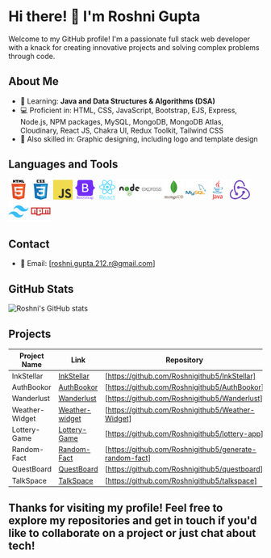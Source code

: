 # Hi there! 👋 I'm Roshni Gupta

Welcome to my GitHub profile! I'm a passionate full stack web developer with a knack for creating innovative projects and solving complex problems through code.

## About Me
- 🌱 Learning: **Java and Data Structures & Algorithms (DSA)**
- 💻 Proficient in: HTML, CSS, JavaScript, Bootstrap, EJS, Express, Node.js, NPM packages, MySQL, MongoDB, MongoDB Atlas, Cloudinary, React JS, Chakra UI, Redux Toolkit, Tailwind CSS
- 🎨 Also skilled in: Graphic designing, including logo and template design

## Languages and Tools

<p align="left">
  <img src="https://raw.githubusercontent.com/devicons/devicon/master/icons/html5/html5-original-wordmark.svg" alt="html5" width="40" height="40"/> 
  <img src="https://raw.githubusercontent.com/devicons/devicon/master/icons/css3/css3-original-wordmark.svg" alt="css3" width="40" height="40"/> 
  <img src="https://raw.githubusercontent.com/devicons/devicon/master/icons/javascript/javascript-original.svg" alt="javascript" width="40" height="40"/>
  <img src="https://raw.githubusercontent.com/devicons/devicon/master/icons/bootstrap/bootstrap-plain-wordmark.svg" alt="bootstrap" width="40" height="40"/>
  <img src="https://raw.githubusercontent.com/devicons/devicon/master/icons/react/react-original-wordmark.svg" alt="react" width="40" height="40"/>
  <img src="https://raw.githubusercontent.com/devicons/devicon/master/icons/nodejs/nodejs-original-wordmark.svg" alt="nodejs" width="40" height="40"/>
  <img src="https://raw.githubusercontent.com/devicons/devicon/master/icons/express/express-original-wordmark.svg" alt="express" width="40" height="40"/>
  <img src="https://raw.githubusercontent.com/devicons/devicon/master/icons/mongodb/mongodb-original-wordmark.svg" alt="mongodb" width="40" height="40"/>
  <img src="https://raw.githubusercontent.com/devicons/devicon/master/icons/mysql/mysql-original-wordmark.svg" alt="mysql" width="40" height="40"/>
  <img src="https://raw.githubusercontent.com/devicons/devicon/master/icons/java/java-original-wordmark.svg" alt="java" width="40" height="40"/>
  <img src="https://raw.githubusercontent.com/devicons/devicon/master/icons/redux/redux-original.svg" alt="redux" width="40" height="40"/>
  <img src="https://raw.githubusercontent.com/devicons/devicon/master/icons/tailwindcss/tailwindcss-plain.svg" alt="tailwindcss" width="40" height="40"/>
  <img src="https://raw.githubusercontent.com/devicons/devicon/master/icons/npm/npm-original-wordmark.svg" alt="npm" width="40" height="40"/>
</p>


## Contact

- 📧 Email: [roshni.gupta.212.r@gmail.com]

## GitHub Stats

![Roshni's GitHub stats](https://github-readme-stats.vercel.app/api?username=Roshnigithub5&show_icons=true&theme=radical)

## Projects

| Project Name | Link | Repository |
|--------------|-------------|-------------------|
| InkStellar | [InkStellar](https://inkstellar.netlify.app) | [https://github.com/Roshnigithub5/InkStellar] |
| AuthBookor | [AuthBookor](https://authbookor-project-by-roshni.onrender.com/) | [https://github.com/Roshnigithub5/AuthBookor] |
| Wanderlust | [Wanderlust](https://airbnb-project-by-roshni.onrender.com/) |  [https://github.com/Roshnigithub5/Wanderlust]   |
| Weather-Widget  | [Weather-widget](https://weather-app-by-roshni.netlify.app) | [https://github.com/Roshnigithub5/Weather-Widget] |
| Lottery-Game | [Lottery-Game](https://lottery-game-react-by-roshni.netlify.app) | [https://github.com/Roshnigithub5/lottery-app] |
| Random-Fact | [Random-Fact]() | [https://github.com/Roshnigithub5/generate-random-fact] |
| QuestBoard | [QuestBoard]() |  [https://github.com/Roshnigithub5/questboard]   |
| TalkSpace | [TalkSpace]() | [https://github.com/Roshnigithub5/talkspace] |


## Thanks for visiting my profile! Feel free to explore my repositories and get in touch if you'd like to collaborate on a project or just chat about tech!

